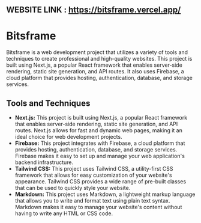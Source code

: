 ## WEBSITE LINK : https://bitsframe.vercel.app/

# Bitsframe

Bitsframe is a web development project that utilizes a variety of tools and techniques to create professional and high-quality websites. This project is built using Next.js, a popular React framework that enables server-side rendering, static site generation, and API routes. It also uses Firebase, a cloud platform that provides hosting, authentication, database, and storage services.

## Tools and Techniques

- **Next.js:** This project is built using Next.js, a popular React framework that enables server-side rendering, static site generation, and API routes. Next.js allows for fast and dynamic web pages, making it an ideal choice for web development projects.
- **Firebase:** This project integrates with Firebase, a cloud platform that provides hosting, authentication, database, and storage services. Firebase makes it easy to set up and manage your web application's backend infrastructure.
- **Tailwind CSS:** This project uses Tailwind CSS, a utility-first CSS framework that allows for easy customization of your website's appearance. Tailwind CSS provides a wide range of pre-built classes that can be used to quickly style your website.
- **Markdown:** This project uses Markdown, a lightweight markup language that allows you to write and format text using plain text syntax. Markdown makes it easy to manage your website's content without having to write any HTML or CSS code.
